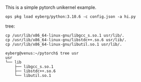 This is a simple pytorch unikernel example.

```
ops pkg load eyberg/python:3.10.6 -c config.json -a hi.py
```

tree:

```
cp /usr/lib/x86_64-linux-gnu/libgcc_s.so.1 usr/lib/.
cp /usr/lib/x86_64-linux-gnu/libstdc++.so.6 usr/lib/.
cp /usr/lib/x86_64-linux-gnu/libutil.so.1 usr/lib/.
```

```
eyberg@venus:~/pytorch$ tree usr
usr
└── lib
    ├── libgcc_s.so.1
    ├── libstdc++.so.6
    └── libutil.so.1
```
